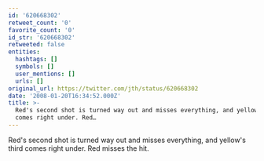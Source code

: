 ```yaml
---
id: '620668302'
retweet_count: '0'
favorite_count: '0'
id_str: '620668302'
retweeted: false
entities:
  hashtags: []
  symbols: []
  user_mentions: []
  urls: []
original_url: https://twitter.com/jth/status/620668302
date: '2008-01-20T16:34:52.000Z'
title: >-
  Red's second shot is turned way out and misses everything, and yellow's third
  comes right under. Red…
---
```


Red's second shot is turned way out and misses everything, and yellow's third comes right under. Red misses the hit.